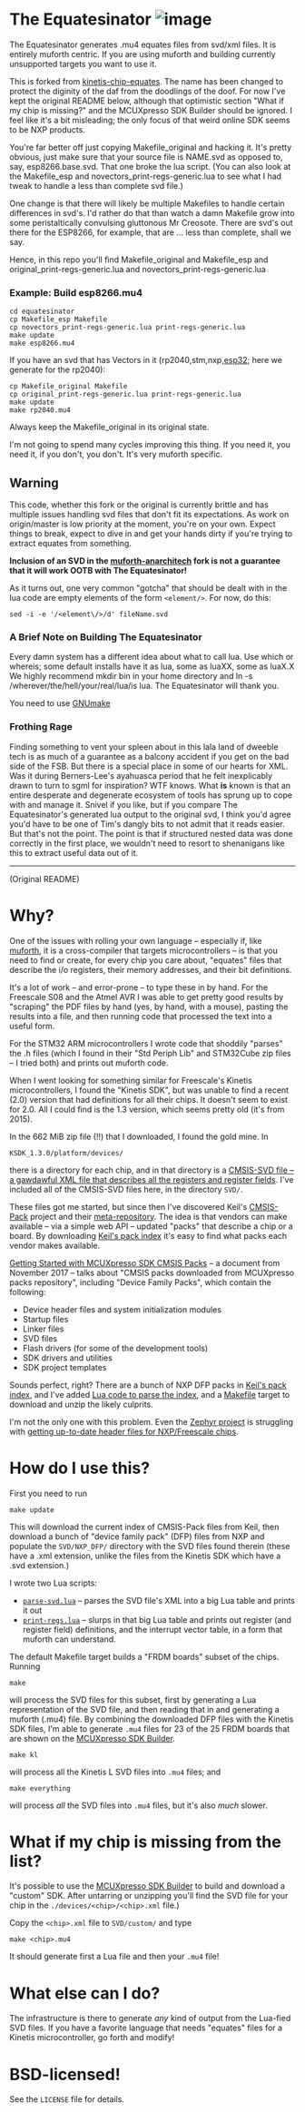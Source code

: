 # The Equatesinator ![image](https://user-images.githubusercontent.com/4029/143136924-31405934-8c83-48e8-be76-bb9756db7269.png)

The Equatesinator generates .mu4 equates files from svd/xml files.  It is entirely muforth centric.  If you are using muforth and building currently unsupported targets you want to use it.

This is forked from [kinetis-chip-equates](https://github.com/nimblemachines/kinetis-chip-equates).  The name has been changed to protect the diginity of the daf from the
doodlings of the doof.  For now I've kept the original README below, although that optimistic section "What if my chip is missing?" and the MCUXpresso SDK Builder 
should be ignored. I feel like it's a bit misleading; the only focus of that weird online SDK seems to be NXP products. 

You're far better off just copying Makefile_original and hacking it. It's pretty obvious, just make sure that your source file is NAME.svd 
as opposed to, say, esp8266.base.svd.  That one broke the lua script. (You can also look at the Makefile_esp and novectors_print-regs-generic.lua
to see what I had tweak to handle a less than complete svd file.)

One change is that there will likely be multiple Makefiles to handle certain differences in svd's. I'd rather do that than watch a damn Makefile grow into some
peristaltically convulsing gluttonous Mr Creosote. There are svd's out there for the ESP8266, for example, that are ... less than complete, shall we say.  

Hence, in this repo you'll find Makefile_original and Makefile_esp and original_print-regs-generic.lua and novectors_print-regs-generic.lua

### Example: Build esp8266.mu4
```
cd equatesinator
cp Makefile_esp Makefile
cp novectors_print-regs-generic.lua print-regs-generic.lua
make update
make esp8266.mu4
```
If you have an svd that has Vectors in it (rp2040,stm,nxp,[esp32](https://github.com/anarchitech/muforth-anarchitech/mu/target/ESP); here we generate for the rp2040):
```
cp Makefile_original Makefile
cp original_print-regs-generic.lua print-regs-generic.lua
make update
make rp2040.mu4
```
Always keep the Makefile_original in its original state.

I'm not going to spend many cycles improving this thing.  If you need it, you need it, if you don't, you don't.  It's very muforth specific.

## Warning
This code, whether this fork or the original is currently brittle and has multiple issues handling svd files that don't fit its expectations.  As work on 
origin/master is low priority at the moment, you're on your own.  Expect things to break, expect to dive in and get your hands dirty if you're trying to extract
equates from something. 

**Inclusion of an SVD in the [muforth-anarchitech](https://github.com/anarchitech/muforth-anarchitech) fork is not a guarantee that  it will work OOTB with The Equatesinator!** 

As it turns out, one very common "gotcha" that should be dealt with in the lua code are empty elements of the form ```<element/>```. For now, do this:
```
sed -i -e '/<element\/>/d' fileName.svd
```

### A Brief Note on Building The Equatesinator

Every damn system has a different idea about what to call lua. Use which or whereis; some default installs have it as lua, some as luaXX, some 
as luaX.X  We highly recommend mkdir bin in your home directory and ln -s /wherever/the/hell/your/real/lua/is lua. The Equatesinator will thank you.

You need to use [GNUmake](https://github.com/nimblemachines/kinetis-chip-equates/issues/1)

### Frothing Rage

Finding something to vent your spleen about in this lala land of dweeble tech is as much of a guarantee as a balcony accident if you get on the bad side of the FSB.
But there is a special place in some of our hearts for XML.  Was it during Berners-Lee's ayahuasca period that he felt inexplicably drawn to turn to sgml for inspiration? WTF knows.
What **is** known is that an entire desperate and degenerate ecosystem of tools has sprung up to cope with and manage it.  Snivel if you like, but if you compare
The Equatesinator's generated lua output to the original svd, I think you'd agree you'd have to be one of Tim's dangly bits to not admit that it reads easier. But that's not the point.
The point is that if structured nested data was done correctly in the first place, we wouldn't need to resort to shenanigans like this to extract useful data out of it.


------------------------------------------------------------------------------------------------------------------------------------------------

(Original README)

# Why?

One of the issues with rolling your own language &ndash; especially if, like [muforth](https://muforth.nimblemachines.com/), it is a cross-compiler that targets microcontrollers &ndash; is that you need to find or create, for every chip you care about, "equates" files that describe the i/o registers, their memory addresses, and their bit definitions.

It's a lot of work &ndash; and error-prone &ndash; to type these in by hand. For the Freescale S08 and the Atmel AVR I was able to get pretty good results by "scraping" the PDF files by hand (yes, by hand, with a mouse), pasting the results into a file, and then running code that processed the text into a useful form.

For the STM32 ARM microcontrollers I wrote code that shoddily "parses" the .h files (which I found in their "Std Periph Lib" and STM32Cube zip files &ndash; I tried both) and prints out muforth code.

When I went looking for something similar for Freescale's Kinetis microcontrollers, I found the "Kinetis SDK", but was unable to find a recent (2.0) version that had definitions for all their chips. It doesn't seem to exist for 2.0. All I could find is the 1.3 version, which seems pretty old (it's from 2015).

In the 662 MiB zip file (!!) that I downloaded, I found the gold mine. In

    KSDK_1.3.0/platform/devices/

there is a directory for each chip, and in that directory is a [CMSIS-SVD file &ndash; a gawdawful XML file that describes all the registers and register fields](http://www.keil.com/pack/doc/CMSIS/SVD/html/). I've included all of the CMSIS-SVD files here, in the directory `SVD/`.

These files got me started, but since then I've discovered Keil's [CMSIS-Pack](http://www.keil.com/pack/doc/CMSIS/Pack/html/index.html) project and their [meta-repository](http://www.keil.com/pack/doc/CMSIS/Pack/html/packIndexFile.html). The idea is that vendors can make available &ndash; via a simple web API &ndash; updated "packs" that describe a chip or a board. By downloading [Keil's pack index](http://www.keil.com/pack/index.pidx) it's easy to find what packs each vendor makes available.

[Getting Started with MCUXpresso SDK CMSIS Packs](https://www.nxp.com/docs/en/user-guide/MCUXSDKPACKSGSUG.pdf) &ndash; a document from November 2017 &ndash; talks about "CMSIS packs downloaded from MCUXpresso packs repository", including "Device Family Packs", which contain the following:

* Device header files and system initialization modules
* Startup files
* Linker files
* SVD files
* Flash drivers (for some of the development tools)
* SDK drivers and utilities
* SDK project templates

Sounds perfect, right? There are a bunch of NXP DFP packs in [Keil's pack index](http://www.keil.com/pack/index.pidx), and I've added [Lua code to parse the index](https://github.com/nimblemachines/kinetis-chip-equates/blob/master/parse-pack-index.lua), and a [Makefile](https://github.com/nimblemachines/kinetis-chip-equates/blob/master/Makefile) target to download and unzip the likely culprits.

I'm not the only one with this problem. Even the [Zephyr project](https://github.com/zephyrproject-rtos/zephyr/) is struggling with [getting up-to-date header files for NXP/Freescale chips](https://github.com/zephyrproject-rtos/hal_nxp/tree/master/mcux).

# How do I use this?

First you need to run

    make update

This will download the current index of CMSIS-Pack files from Keil, then download a bunch of "device family pack" (DFP) files from NXP and populate the `SVD/NXP_DFP/` directory with the SVD files found therein (these have a .xml extension, unlike the files from the Kinetis SDK which have a .svd extension.)

I wrote two Lua scripts: 

* [`parse-svd.lua`](https://github.com/nimblemachines/kinetis-chip-equates/blob/master/parse-svd.lua) &ndash; parses the SVD file's XML into a big Lua table and prints it out
* [`print-regs.lua`](https://github.com/nimblemachines/kinetis-chip-equates/blob/master/print-regs.lua) &ndash; slurps in that big Lua table and prints out register (and register field) definitions, and the interrupt vector table, in a form that muforth can understand.

The default Makefile target builds a "FRDM boards" subset of the chips. Running

    make

will process the SVD files for this subset, first by generating a Lua representation of the SVD file, and then reading that in and generating a muforth (.mu4) file. By combining the downloaded DFP files with the Kinetis SDK files, I'm able to generate `.mu4` files for 23 of the 25 FRDM boards that are shown on the [MCUXpresso SDK Builder](https://mcuxpresso.nxp.com/).

    make kl

will process all the Kinetis L SVD files into `.mu4` files; and

    make everything

will process *all* the SVD files into `.mu4` files, but it's also *much* slower.

# What if my chip is missing from the list?

It's possible to use the [MCUXpresso SDK Builder](https://mcuxpresso.nxp.com/) to build and download a "custom" SDK. After untarring or unzipping you'll find the SVD file for your chip in the `./devices/<chip>/<chip>.xml` file.)

Copy the `<chip>.xml` file to `SVD/custom/` and type

    make <chip>.mu4

It should generate first a Lua file and then your `.mu4` file!

# What else can I do?

The infrastructure is there to generate *any* kind of output from the Lua-fied SVD files. If you have a favorite language that needs "equates" files for a Kinetis microcontroller, go forth and modify!

# BSD-licensed!

See the `LICENSE` file for details.
